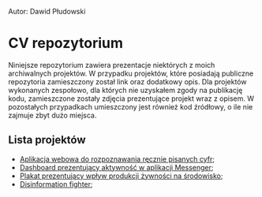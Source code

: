 Autor: Dawid Płudowski
# CV repozytorium
Niniejsze repozytorium zawiera prezentacje niektórych z moich archiwalnych projektów. W przypadku projektów, które posiadają publiczne repozytoria zamieszczony został link oraz dodatkowy opis. Dla projektów wykonanych zespołowo, dla których nie uzyskałem zgody na publikację kodu, zamieszczone zostały zdjęcia prezentujące projekt wraz z opisem. W pozostałych przypadkach umieszczony jest również kod źródłowy, o ile nie zajmuje zbyt dużo miejsca.

## Lista projektów
* [Aplikacja webowa do rozpoznawania ręcznie pisanych cyfr](digit_recognizer/);
* [Dashboard prezentujący aktywność w aplikacji Messenger](messenger_dashboard/);
* [Plakat prezentujący wpływ produkcji żywności na środowisko](data_visualization_poster/);
* [Disinformation fighter](disinformation_fighter/);